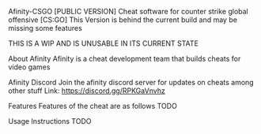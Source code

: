 Afinity-CSGO [PUBLIC VERSION]
Cheat software for counter strike global offensive [CS:GO]
This Version is behind the current build and may be missing some features

THIS IS A WIP AND IS UNUSABLE IN ITS CURRENT STATE

About Afinity
Afinity is a cheat development team that builds cheats for video games

Afinity Discord
Join the afinity discord server for updates on cheats among other stuff
Link: https://discord.gg/RPKGaVnvhz

Features
Features of the cheat are as follows
TODO

Usage Instructions
TODO
